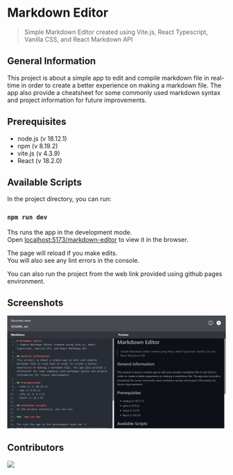 # Markdown Editor
> Simple Markdown Editor created using Vite.js, React Typescript, Vanilla CSS, and React Markdown API

## General Information
This project is about a simple app to edit and compile markdown file in real-time in order to create a better experience on making a markdown file. The app also provide a cheatsheet for some commonly used markdown syntax and project information for future improvements.

## Prerequisites
- node.js (v 18.12.1)
- npm (v 8.19.2)
- vite.js (v 4.3.9)
- React (v 18.2.0)

## Available Scripts
In the project directory, you can run:

### `npm run dev`

Ths runs the app in the development mode.<br />
Open [localhost:5173/markdown-editor](localhost:5173/markdown-editor) to view it in the browser.

The page will reload if you make edits.<br />
You will also see any lint errors in the console.

You can also run the project from the web link provided using github pages environment.

## Screenshots
![demo](img/screenshot.PNG)

## Contributors
<a href = "https://github.com/mikeleo03/markdown-editor/graphs/contributors">
  <img src = "https://contrib.rocks/image?repo=mikeleo03/markdown-editor"/>
</a>